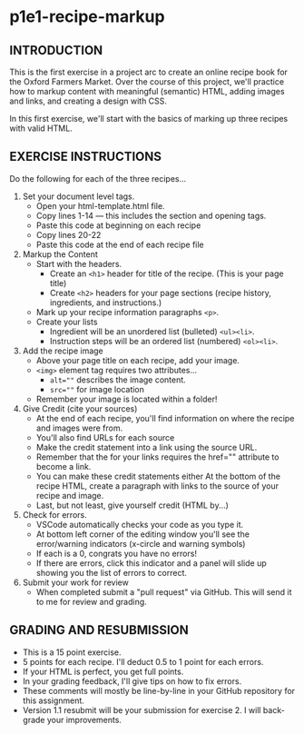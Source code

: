 # p1e1-recipe-markup

## INTRODUCTION
This is the first exercise in a project arc to create an online recipe book for the Oxford Farmers Market. Over the course of this project, we'll practice how to markup content with meaningful (semantic) HTML, adding images and links, and creating a design with CSS.

In this first exercise, we'll start with the basics of marking up three recipes with valid HTML.

## EXERCISE INSTRUCTIONS

Do the following for each of the three recipes...

1. Set your document level tags.
    - Open your html-template.html file.
    - Copy lines 1-14 — this includes the <head> section and opening <body> tags.
    - Paste this code at beginning on each recipe
    - Copy lines 20-22
    - Paste this code at the end of each recipe file
2. Markup the Content
    - Start with the headers.
        - Create an `<h1>` header for title of the recipe. (This is your page title)
        - Create `<h2>` headers for your page sections (recipe history, ingredients, and instructions.)
    - Mark up your recipe information paragraphs `<p>`.
    - Create your lists
        - Ingredient will be an unordered list (bulleted) `<ul><li>`.
        - Instruction steps will be an ordered list (numbered) `<ol><li>`.
3. Add the recipe image 
    - Above your page title on each recipe, add your image.
    - `<img>` element tag requires two attributes...
        - `alt=""` describes the image content.
        - `src=""` for image location
    - Remember your image is located within a folder!
4. Give Credit (cite your sources)
    - At the end of each recipe, you'll find information on where the recipe and images were from.
    - You'll also find URLs for each source
    - Make the credit statement into a link using the source URL.
    - Remember that the <a> for your links requires the href="" attribute to become a link.
    - You can make these credit statements either At the bottom of the recipe HTML, create a paragraph with links to the source of your recipe and image.
    - Last, but not least, give yourself credit (HTML by...)
5. Check for errors.
    - VSCode automatically checks your code as you type it.
    - At bottom left corner of the editing window you'll see the error/warning indicators (x-circle and warning symbols)
    - If each is a 0, congrats you have no errors!
    - If there are errors, click this indicator and a panel will slide up showing you the list of errors to correct.
6. Submit your work for review
    - When completed submit a "pull request" via GitHub. This will send it to me for review and grading.

## GRADING AND RESUBMISSION

- This is a 15 point exercise.
- 5 points for each recipe. I'll deduct 0.5 to 1 point for each errors.
- If your HTML is perfect, you get full points.
- In your grading feedback, I'll give tips on how to fix errors.
- These comments will mostly be line-by-line in your GitHub repository for this assignment.
- Version 1.1 resubmit will be your submission for exercise 2. I will back-grade your improvements.
